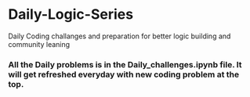 # Daily-Logic-Series
Daily Coding challanges and preparation for better logic building and community leaning



### All the Daily problems is in the Daily_challenges.ipynb file. It will get refreshed everyday with new coding problem at the top.
